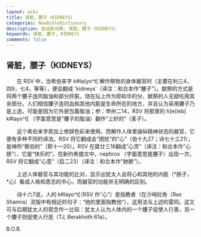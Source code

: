 ```yaml
---
layout: wiki
title: 肾脏，腰子（KIDNEYS）
categories: NewBibleDictionary
description: 圣经新词典: 肾脏，腰子（KIDNEYS）
keywords: 肾脏，腰子, KIDNEYS
comments: false
---
```


## 肾脏，腰子（KIDNEYS）

　　在 RSV 中，当希伯来字 k#la{yo^t[ 解作祭牲的身体器官时（主要在利三4，四9，七4，等等），便会翻成 'kidneys'〔译注：和合本作“腰子”〕。献祭的方式是将两个腰子连同脂油和部分肝脏，烧在坛上作为耶和华的分，献祭的人无疑吃用其余部分。人们相信腰子连同血和其他内脏是生命所在的地方，并且认为采用腰子乃是上选，可能是因为它外层包着脂油；参：申卅二14，RSV 将那里的 h]e{leb[ k#layo^t[ （字面意思是“腰子的脂油）翻作“上好的”（麦子）。

　　这个希伯来字若加上修辞色彩来使用，而解作人体里操纵精神状态的器官，它便有多种不同的译法。RSV 将它翻成会“困扰”的“心”（伯十九27；诗七十三21），是神所“察验的”（耶十一20）。RSV 在箴廿三16翻成“心灵”〔译注：和合本作“心肠”〕，它是“快乐的”。在新约希腊文中，nephros （字面意思是腰子）出现一次，RSV 将它翻成“心意”（启二23）〔译注：和合本作“肺腑”〕。

　　上述人体器官与其功能的比对，显示出犹太人会将心和其他的内脏（*肠子，*心）看成人格和意志的中心，而器官的功能并无明确的区别。

　　诗十六7说，人的 k#layo^t[（RSV 作“心”）是指教者（在沙呣拉角〔Ras Shamra〕泥版中有相近的句子：“他的里面指教他”），这用法与上述的雷同。这又可与后期犹太人的观念作一比较：犹太人认为人体内的一个腰子促使人行善，另一个腰子则促使人行恶（TJ, Berakhoth 61a）。

B.O.B.








